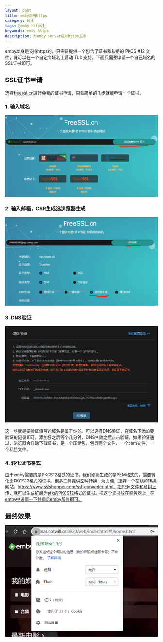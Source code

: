 ```yaml
---
layout: post
title: emby启用https
category: 技术
tags: [emby https]
keywords: emby https
description: 为emby server启用https支持
---
```


emby本身是支持https的，只需要提供一个包含了证书和私钥的 PKCS #12 文件，就可以在一个自定义域名上启动 TLS 支持。下面只需要申请一个自己域名的SSL证书即可。

## SSL证书申请

选择[freessl.cn](https://freessl.cn/)进行免费的证书申请，只需简单的几步就能申请一个证书。

### 1. 输入域名

![](/assets/img/SSL证书申请1.png)

### 2. 输入邮箱，CSR生成选浏览器生成

![](/assets/img/SSL证书申请2.png)

### 3. DNS验证

![](/assets/img/SSL证书申请3.png)

这一步就是要验证填写的域名是属于你的。可以选择DNS验证，在域名下添加要验证的记录即可。添加好之后等个几分钟，DNS生效之后点击验证。如果验证通过，浏览器会自动下载证书，是一个压缩包，包含两个文件，一个pem文件，一个私钥文件。

### 4. 转化证书格式

由于emby需要的是PKCS12格式的证书，我们刚刚生成的是PEM格式的，需要转化出PKCS12格式的证书。很多工具提供这种转换，为方便，选择一个在线的转换网站，https://www.sslshopper.com/ssl-converter.html。把PEM文件和私钥上传，就可以生成扩展为pfx的PKCS12格式的证书。把这个证书放在服务器上，在emby中设置一下并重启emby服务即可。

## 最终效果

![](/assets/img/SSL证书申请4.png)

